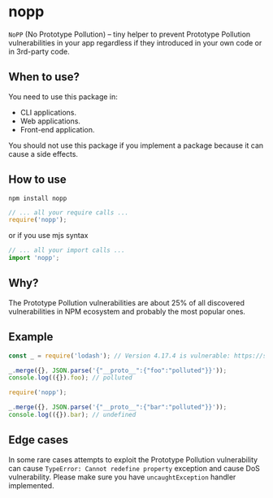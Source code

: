 # nopp

`NoPP` (No Prototype Pollution) – tiny helper to prevent Prototype Pollution vulnerabilities in your app regardless if they introduced in your own code or in 3rd-party code.

## When to use?

You need to use this package in:

- CLI applications.
- Web applications.
- Front-end application.

You should not use this package if you implement a package because it can cause a side effects.

## How to use

```shell
npm install nopp
```

```javascript
// ... all your require calls ...
require('nopp');
```

or if you use mjs syntax

```javascript
// ... all your import calls ...
import 'nopp';
```

## Why?

The Prototype Pollution vulnerabilities are about 25% of all discovered vulnerabilities in NPM ecosystem and probably the most popular ones.

## Example

```javascript
const _ = require('lodash'); // Version 4.17.4 is vulnerable: https://security.snyk.io/vuln/npm:lodash:20180130

_.merge({}, JSON.parse('{"__proto__":{"foo":"polluted"}}'));
console.log(({}).foo); // polluted

require('nopp');

_.merge({}, JSON.parse('{"__proto__":{"bar":"polluted"}}'));
console.log(({}).bar); // undefined

```

## Edge cases

In some rare cases attempts to exploit the Prototype Pollution vulnerability can cause `TypeError: Cannot redefine property` exception and cause DoS vulnerability. Please make sure you have `uncaughtException` handler implemented.
